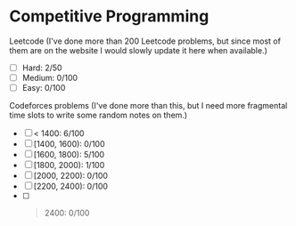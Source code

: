 # Competitive Programming

Leetcode (I've done more than 200 Leetcode problems, but since most of them are on the website I would slowly update it here when available.)

- [ ] Hard: 2/50
- [ ] Medium: 0/100
- [ ] Easy: 0/100

Codeforces problems (I've done more than this, but I need more fragmental time slots to write some random notes on them.)

- [ ] < 1400: 6/100
- [ ] [1400, 1600): 0/100
- [ ] [1600, 1800): 5/100
- [ ] [1800, 2000): 1/100
- [ ] [2000, 2200): 0/100
- [ ] [2200, 2400): 0/100
- [ ] > 2400: 0/100
